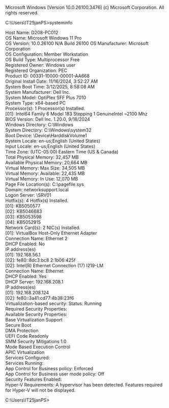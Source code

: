 Microsoft Windows [Version 10.0.26100.3476]
(c) Microsoft Corporation. All rights reserved.

C:\Users\IT25janPS>systeminfo

 Host Name:                       D208-PC012  
 OS Name:                         Microsoft Windows 11 Pro  
 OS Version:                      10.0.26100 N/A Build 26100 
 OS Manufacturer:                 Microsoft Corporation   
 OS Configuration:                Member Workstation  
 OS Build Type:                   Multiprocessor Free  
 Registered Owner:                Windows user   
 Registered Organization:         PEC   
 Product ID:                      00331-10000-00001-AA668  
 Original Install Date:           11/16/2024, 3:52:27 AM  
 System Boot Time:                3/12/2025, 8:58:08 AM   
 System Manufacturer:             Dell Inc.  
System Model:                     OptiPlex SFF Plus 7010  
System Type:                      x64-based PC  
Processor(s):                    1 Processor(s) Installed.   
                                 [01]: Intel64 Family 6 Model 183 Stepping 1 GenuineIntel ~2100 Mhz   
BIOS Version:                    Dell Inc. 1.20.0, 9/18/2024  
Windows Directory:               C:\Windows   
System Directory:                C:\Windows\system32   
Boot Device:                     \Device\HarddiskVolume1  
System Locale:                   en-us;English (United States)  
Input Locale:                    en-us;English (United States)    
Time Zone:                       (UTC-05:00) Eastern Time (US & Canada)    
Total Physical Memory:           32,457 MB  
Available Physical Memory:       20,664 MB  
Virtual Memory: Max Size:        34,505 MB       
Virtual Memory: Available:       22,435 MB     
Virtual Memory: In Use:          12,070 MB     
Page File Location(s):           C:\pagefile.sys   
Domain:                          networksupport.local  
Logon Server:                    \\SRV01     
Hotfix(s):                       4 Hotfix(s) Installed.      
                                [01]: KB5050577  
                                [02]: KB5046683  
                                [03]: KB5053598    
                                [04]: KB5052915  
Network Card(s):                2 NIC(s) Installed.   
                                [01]: VirtualBox Host-Only Ethernet Adapter  
                                     Connection Name: Ethernet 2   
                                     DHCP Enabled:    No  
                                     IP address(es)    
                                     [01]: 192.168.56.1  
                                     [02]: fe80::8dc3:bc8 2:1b06:425f   
                                [02]: Intel(R) Ethernet Connection (17) I219-LM   
                                     Connection Name: Ethernet    
                                     DHCP Enabled:    Yes   
                                     DHCP Server:     192.168.208.1   
                                     IP address(es)   
                                     [01]: 192.168.208.124   
                                     [02]: fe80::3a41:cd77:4b38:23f6    
Virtualization-based security:  Status: Running   
                                Required Security Properties:   
                                Available Security Properties:  
                                     Base Virtualization Support    
                                     Secure Boot   
                                     DMA Protection    
                                     UEFI Code Readonly   
                                     SMM Security Mitigations 1.0  
                                     Mode Based Execution Control       
                                     APIC Virtualization   
                                Services Configured:  
                                Services Running:    
                                App Control for Business policy: Enforced   
                                App Control for Business user mode policy: Off   
                                Security Features Enabled:    
Hyper-V Requirements:           A hypervisor has been detected. Features required for Hyper-V will not be displayed.  

C:\Users\IT25janPS>   
